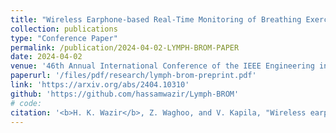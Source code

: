 ```yaml
---
title: "Wireless Earphone-based Real-Time Monitoring of Breathing Exercises: A Deep Learning Approach"
collection: publications
type: "Conference Paper"
permalink: /publication/2024-04-02-LYMPH-BROM-PAPER
date: 2024-04-02
venue: '46th Annual International Conference of the IEEE Engineering in Medicine & Biology Society (EMBC)'
paperurl: '/files/pdf/research/lymph-brom-preprint.pdf'
link: 'https://arxiv.org/abs/2404.10310'
github: 'https://github.com/hassamwazir/Lymph-BROM'
# code:
citation: '<b>H. K. Wazir</b>, Z. Waghoo, and V. Kapila, "Wireless earphone-based real-time monitoring of breathing exercises: A deep learning approach," <i>in IEEE Engineering in Medicine & Biology Society</i>, 2024, accepted for publication.'
---
```

